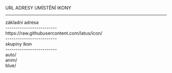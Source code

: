 URL ADRESY UMÍSTĚNÍ IKONY
<hr/>
základní adresa
<br/>
-------------------------
<br/>
  https://raw.githubusercontent.com/latus/icon/
<br/>
-------------------------
<br/>
skupiny ikon
<br/>
-------------------------
<br/>
    auto/
<br/>
    anim/
<br/>
    blue/
<br/>
